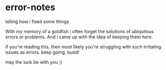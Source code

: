 # error-notes
telling how i fixed some things

With my memory of a goldfish i often forget the solutions of ubiquitous errors or problems.
And i came up with the idea of keeping them here. 

if you're reading this, then most likely you're struggling
with such irritating issues as errors. keep  going, budd!

may the luck be with you ;)
